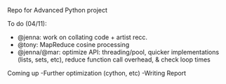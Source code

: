 Repo for Advanced Python project

To do (04/11):
- @jenna: work on collating code  + artist recc.
- @tony: MapReduce cosine processing 
- @jenna/@mar: optimize API: threading/pool, quicker implementations (lists, sets, etc), reduce function call overhead, & check loop times


Coming up
-Further optimization (cython, etc) 
-Writing Report 
